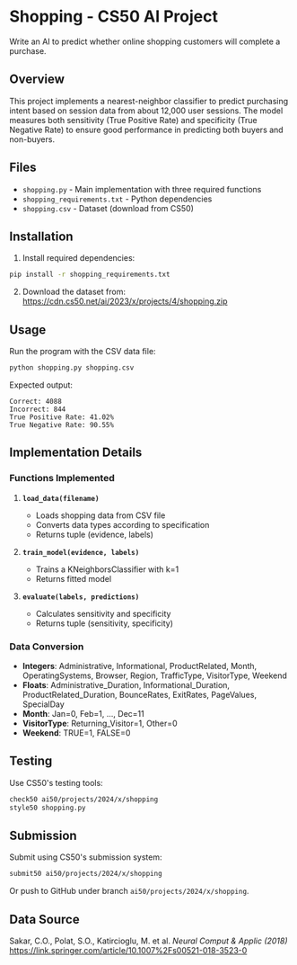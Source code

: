 # Shopping - CS50 AI Project

Write an AI to predict whether online shopping customers will complete a purchase.

## Overview

This project implements a nearest-neighbor classifier to predict purchasing intent based on session data from about 12,000 user sessions. The model measures both sensitivity (True Positive Rate) and specificity (True Negative Rate) to ensure good performance in predicting both buyers and non-buyers.

## Files

- `shopping.py` - Main implementation with three required functions
- `shopping_requirements.txt` - Python dependencies
- `shopping.csv` - Dataset (download from CS50)

## Installation

1. Install required dependencies:
```bash
pip install -r shopping_requirements.txt
```

2. Download the dataset from: https://cdn.cs50.net/ai/2023/x/projects/4/shopping.zip

## Usage

Run the program with the CSV data file:

```bash
python shopping.py shopping.csv
```

Expected output:
```
Correct: 4088
Incorrect: 844
True Positive Rate: 41.02%
True Negative Rate: 90.55%
```

## Implementation Details

### Functions Implemented

1. **`load_data(filename)`**
   - Loads shopping data from CSV file
   - Converts data types according to specification
   - Returns tuple (evidence, labels)

2. **`train_model(evidence, labels)`**
   - Trains a KNeighborsClassifier with k=1
   - Returns fitted model

3. **`evaluate(labels, predictions)`**
   - Calculates sensitivity and specificity
   - Returns tuple (sensitivity, specificity)

### Data Conversion

- **Integers**: Administrative, Informational, ProductRelated, Month, OperatingSystems, Browser, Region, TrafficType, VisitorType, Weekend
- **Floats**: Administrative_Duration, Informational_Duration, ProductRelated_Duration, BounceRates, ExitRates, PageValues, SpecialDay
- **Month**: Jan=0, Feb=1, ..., Dec=11
- **VisitorType**: Returning_Visitor=1, Other=0
- **Weekend**: TRUE=1, FALSE=0

## Testing

Use CS50's testing tools:

```bash
check50 ai50/projects/2024/x/shopping
style50 shopping.py
```

## Submission

Submit using CS50's submission system:

```bash
submit50 ai50/projects/2024/x/shopping
```

Or push to GitHub under branch `ai50/projects/2024/x/shopping`.

## Data Source

Sakar, C.O., Polat, S.O., Katircioglu, M. et al. *Neural Comput & Applic (2018)*
https://link.springer.com/article/10.1007%2Fs00521-018-3523-0
